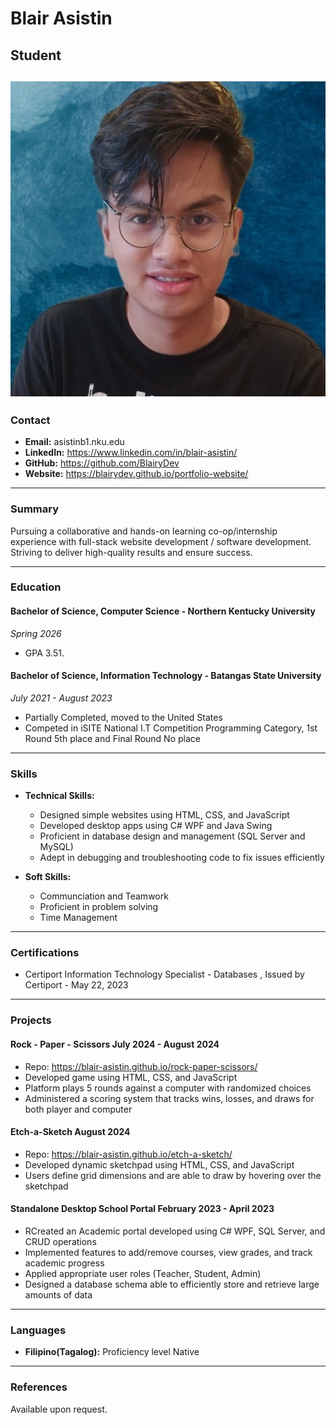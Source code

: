 # Blair Asistin
## Student

![Your picture](BLAIR_ASISTIN.jpeg)
---

### Contact
- **Email:** asistinb1.nku.edu
- **LinkedIn:** https://www.linkedin.com/in/blair-asistin/
- **GitHub:** https://github.com/BlairyDev
- **Website:** https://blairydev.github.io/portfolio-website/

---

### Summary
Pursuing a collaborative and hands-on learning co-op/internship experience with full-stack website development / software development. Striving to deliver high-quality results and ensure success.

---



### Education

#### Bachelor of Science, Computer Science - Northern Kentucky University
_Spring 2026_
- GPA 3.51.

#### Bachelor of Science, Information Technology - Batangas State University
_July 2021 - August 2023_
- Partially Completed, moved to the United States
- Competed in iSITE National I.T Competition Programming Category, 1st Round 5th place and Final Round No place

---


### Skills
- **Technical Skills:** 
   - Designed simple websites using HTML, CSS, and JavaScript
   - Developed desktop apps using C# WPF and Java Swing
   - Proficient in database design and management (SQL Server and MySQL)
   - Adept in debugging and troubleshooting code to fix issues efficiently

- **Soft Skills:**
    - Communciation and Teamwork
    - Proficient in problem solving
    - Time Management

---

### Certifications
- Certiport Information Technology Specialist - Databases , Issued by Certiport - May 22, 2023

---

### Projects
#### Rock - Paper - Scissors	July 2024 - August 2024
- Repo: https://blair-asistin.github.io/rock-paper-scissors/
- Developed game using HTML, CSS, and JavaScript
- Platform plays 5 rounds against a computer with randomized choices
- Administered a scoring system that tracks wins, losses, and draws for both player and computer


#### Etch-a-Sketch	 August 2024
- Repo: https://blair-asistin.github.io/etch-a-sketch/
- Developed dynamic sketchpad using HTML, CSS, and JavaScript
- Users define grid dimensions and are able to draw by hovering over the sketchpad

#### Standalone Desktop School Portal 	February 2023 - April 2023
- RCreated an Academic portal developed using C# WPF, SQL Server, and CRUD operations
- Implemented features to add/remove courses, view grades, and track academic progress
- Applied appropriate user roles (Teacher, Student, Admin)
- Designed a database schema able to efficiently store and retrieve large amounts of data



---

### Languages
- **Filipino(Tagalog):** Proficiency level Native

---

### References
Available upon request.